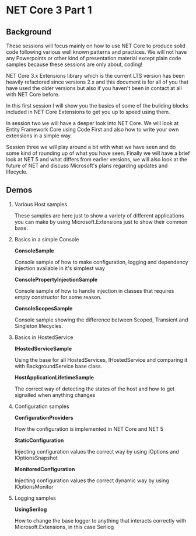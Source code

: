 # NET Core 3 Part 1

## Background

These sessions will focus mainly on how to use NET Core to produce solid code following various well known patterns and practices. We will not have any Powerpoints or other kind of presentation material except plain code samples because these sessions are only about, coding!

NET Core 3.x Extensions library which is the current LTS version has been heavily refactored since versions 2.x and this document is for all of you that have used the older versions but also if you haven't been in contact at all with NET Core before. 

In this first session I will show you the basics of some of the building blocks included in NET Core Extensions to get you up to speed using them.

In session two we will have a deeper look into NET Core. We will look at Entity Framework Core using Code First and also how to write your own extensions in a simple way. 

Session three we will play around a bit with what we have seen and do some kind of rounding up of what you have seen. Finally we will have a brief look at NET 5 and what differs from earlier versions, we will also look at the future of NET and discuss Microsoft's plans regarding updates and lifecycle.   

## Demos

1. Various Host samples

   These samples are here just to show a variety of different applications you can make by using Microsoft.Extensions just to show their common base.

2. Basics in a simple Console

   **ConsoleSample**

   Console sample of how to make configuration, logging and dependency injection available in it's simplest way

   **ConsolePropertyInjectionSample**

   Console sample of how to handle injection in classes that requires empty constructor for some reason.

   **ConsoleScopesSample**

   Console sample showing the difference between Scoped, Transient and Singleton lifecycles.

3. Basics in HostedService

   **IHostedServiceSample**

   Using the base for all HostedServices, IHostedService and comparing it with BackgroundService base class.

   **HostApplicationLifetimeSample**

   The correct way of detecting the states of the host and how to get signalled when anything changes

4. Configuration samples

   **ConfigurationProviders**

   How the configuration is implemented in NET Core and NET 5

   **StaticConfiguration**

   Injecting configuration values the correct way by using IOptions and IOptionsSnapshot

   **MonitoredConfiguration**

   Injecting configuration values the correct dynamic way by using IOptionsMonitor

5. Logging samples

   **UsingSerilog**

   How to change the base logger to anything that interacts correctly with Microsoft.Extensions, in this case Serilog

